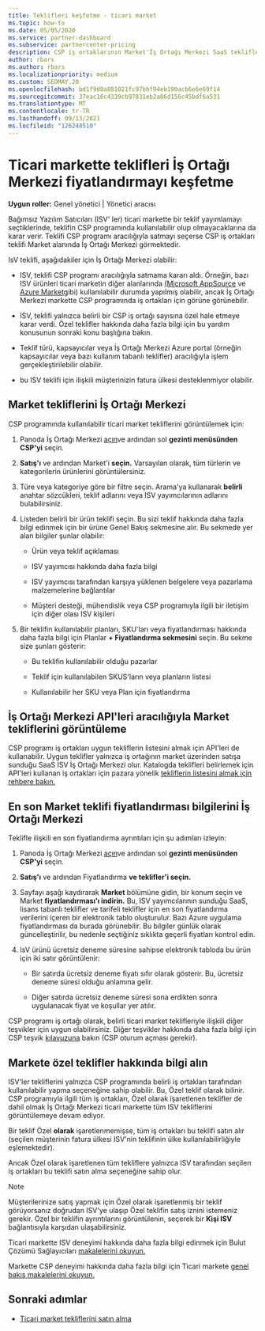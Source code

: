 ```yaml
---
title: Teklifleri keşfetme - ticari market
ms.topic: how-to
ms.date: 05/05/2020
ms.service: partner-dashboard
ms.subservice: partnercenter-pricing
description: CSP iş ortaklarının Market'İş Ortağı Merkezi SaaS tekliflerini veya bağımsız yazılım satıcılarının (ISV) fiyatlandırmalarını görüntülemek veya aramak için nasıl kullanabileceğini öğrenin.
author: rbars
ms.author: rbars
ms.localizationpriority: medium
ms.custom: SEOMAY.20
ms.openlocfilehash: bd1f9d0a881021fc97bbf94eb190acb6e6e69f14
ms.sourcegitcommit: 37eac16c4339cb97831eb2a86d156c45bdf6a531
ms.translationtype: MT
ms.contentlocale: tr-TR
ms.lasthandoff: 09/13/2021
ms.locfileid: "126248510"
---
```

# <a name="discover-offers-and-pricing-in-partner-center-commercial-marketplace"></a>Ticari markette teklifleri İş Ortağı Merkezi fiyatlandırmayı keşfetme

**Uygun roller:** Genel yönetici | Yönetici aracısı

Bağımsız Yazılım Satıcıları (ISV' ler) ticari markette bir teklif yayımlamayı seçtiklerinde, teklifin CSP programında kullanılabilir olup olmayacaklarına da karar verir. Teklifi CSP programı aracılığıyla satmayı seçerse CSP iş ortakları teklifi Market alanında İş Ortağı Merkezi görmektedir.

IsV teklifi, aşağıdakiler için İş Ortağı Merkezi olabilir:

- ISV, teklifi CSP programı aracılığıyla satmama kararı aldı. Örneğin, bazı ISV ürünleri ticari marketin diğer alanlarında [(Microsoft AppSource](https://appsource.microsoft.com/) ve [Azure Market](https://azuremarketplace.microsoft.com/)gibi) kullanılabilir durumda yapılmış olabilir, ancak İş Ortağı Merkezi markette CSP programında iş ortakları için görüne görünebilir.

- ISV, teklifi yalnızca belirli bir CSP iş ortağı sayısına özel hale etmeye karar verdi. Özel teklifler hakkında daha fazla bilgi için bu yardım konusunun sonraki konu başlığına bakın.

- Teklif türü, kapsayıcılar veya İş Ortağı Merkezi Azure portal (örneğin kapsayıcılar veya bazı kullanım tabanlı teklifler) aracılığıyla işlem gerçekleştirilebilir olabilir.

- bu ISV teklifi için ilişkili müşterinizin fatura ülkesi desteklenmiyor olabilir.

## <a name="view-marketplace-offers-in-partner-center"></a>Market tekliflerini İş Ortağı Merkezi

CSP programında kullanılabilir ticari market tekliflerini görüntülemek için:

1. Panoda İş Ortağı Merkezi [açın](https://partner.microsoft.com/dashboard)ve ardından sol **gezinti menüsünden CSP'yi** seçin.

2. **Satış'ı** ve ardından Market'i **seçin.** Varsayılan olarak, tüm türlerin ve kategorilerin ürünlerini görüntülersiniz.

3. Türe veya kategoriye göre bir filtre seçin. Arama'ya kullanarak **belirli** anahtar sözcükleri, teklif adlarını veya ISV yayımcılarının adlarını bulabilirsiniz.

4. Listeden belirli bir ürün teklifi seçin. Bu sizi teklif hakkında daha fazla bilgi edinmek için bir ürüne Genel Bakış sekmesine alır. Bu sekmede yer alan bilgiler şunlar olabilir: 

    - Ürün veya teklif açıklaması

    - ISV yayımcısı hakkında daha fazla bilgi

    - ISV yayımcısı tarafından karşıya yüklenen belgelere veya pazarlama malzemelerine bağlantılar

    - Müşteri desteği, mühendislik veya CSP programıyla ilgili bir iletişim için diğer olası ISV kişileri

5. Bir teklifin kullanılabilir planları, SKU'ları veya fiyatlandırması hakkında daha fazla bilgi için Planlar **+ Fiyatlandırma sekmesini** seçin. Bu sekme size şunları gösterir:

    - Bu teklifin kullanılabilir olduğu pazarlar

    - Teklif için kullanılabilen SKUS'ların veya planların listesi

    - Kullanılabilir her SKU veya Plan için fiyatlandırma

## <a name="view-marketplace-offers-via-partner-center-apis"></a>İş Ortağı Merkezi API'leri aracılığıyla Market tekliflerini görüntüleme

CSP programı iş ortakları uygun tekliflerin listesini almak için API'leri de kullanabilir. Uygun teklifler yalnızca iş ortağının market üzerinden satışa sunduğu SaaS ISV İş Ortağı Merkezi olur. Katalogda teklifleri belirlemek için API'leri kullanan iş ortakları için pazara yönelik [tekliflerin listesini almak için rehbere bakın.](/partner-center/develop/create-subscription-azure-marketplace-products#get-a-list-of-offers-for-a-market)

## <a name="view-the-latest-marketplace-offer-pricing-in-partner-center"></a>En son Market teklifi fiyatlandırması bilgilerini İş Ortağı Merkezi

Teklifle ilişkili en son fiyatlandırma ayrıntıları için şu adımları izleyin:

1. Panoda İş Ortağı Merkezi [açın](https://partner.microsoft.com/dashboard)ve ardından sol **gezinti menüsünden CSP'yi** seçin.

2. **Satış'ı** ve ardından Fiyatlandırma **ve teklifler'i seçin.**

3. Sayfayı aşağı kaydırarak **Market** bölümüne gidin, bir konum seçin ve Market **fiyatlandırması'ı indirin.** Bu, ISV yayımcılarının sunduğu SaaS, lisans tabanlı teklifler ve tarifeli teklifler için en son fiyatlandırma verilerini içeren bir elektronik tablo oluşturulur. Bazı Azure uygulama fiyatlandırması da burada görünebilir. Bu bilgiler günlük olarak güncelleştirilir, bu nedenle seçtiğiniz sıklıkta geçerli fiyatları kontrol edin.

4. IsV ürünü ücretsiz deneme süresine sahipse elektronik tabloda bu ürün için iki satır görüntülenir:

    - Bir satırda ücretsiz deneme fiyatı sıfır olarak gösterir. Bu, ücretsiz deneme süresi olduğu anlamına gelir.

    - Diğer satırda ücretsiz deneme süresi sona erdikten sonra uygulanacak fiyat ve koşullar yer atılır.

CSP programı iş ortağı olarak, belirli ticari market teklifleriyle ilişkili diğer teşvikler için uygun olabilirsiniz. Diğer teşvikler hakkında daha fazla bilgi için CSP teşvik [kılavuzuna](https://aka.ms/partnerincentives) bakın (CSP oturum açması gerekir).

## <a name="learn-about-marketplace-exclusive-offers"></a>Markete özel teklifler hakkında bilgi alın

ISV'ler tekliflerini yalnızca CSP programında belirli iş ortakları tarafından kullanılabilir yapma seçeneğine sahip olabilir. Bu, Özel teklif olarak bilinir. CSP programıyla ilgili tüm iş ortakları, Özel olarak işaretlenen teklifler de dahil olmak İş Ortağı Merkezi ticari markette tüm ISV tekliflerini görüntülemeye devam ediyor.

Bir teklif Özel **olarak** işaretlenmemişse, tüm iş ortakları bu teklifi satın alır (seçilen müşterinin fatura ülkesi ISV'nin teklifinin ülke kullanılabilirliğiyle eşlemektedir).

Ancak Özel olarak işaretlenen tüm tekliflere yalnızca ISV tarafından seçilen iş ortakları bu teklifi satın alma seçeneğine sahip olur.

> [!NOTE]
> Müşterilerinize satış yapmak için Özel olarak işaretlenmiş bir teklif görüyorsanız doğrudan ISV'ye ulaşıp Özel teklifin satış iznini istemeniz gerekir. Özel bir teklifin ayrıntılarını görüntülenin, seçerek bir **Kişi ISV** bağlantısıyla karşıdan ulaşabilirsiniz.

Ticari markette ISV deneyimi hakkında daha fazla bilgi edinmek için Bulut Çözümü Sağlayıcıları [makalelerini okuyun.](/azure/marketplace/cloud-solution-providers)

Markette CSP deneyimi hakkında daha fazla bilgi için Ticari markete [genel bakış makalelerini okuyun.](csp-commercial-marketplace-overview.md)

## <a name="next-steps"></a>Sonraki adımlar

- [Ticari market tekliflerini satın alma](csp-commercial-marketplace-purchase.md)